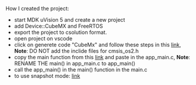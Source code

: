 How I created the project: 
 - start MDK uVision 5 and create a new project
 - add Device::CubeMX and FreeRTOS
 - export the project to csolution format.
 - open project on vscode 
 - click on generete code "CubeMx" and follow these steps in this [link](https://www.keil.com/pack/doc/stm32cube/html/cubemx_using.html#cubemx_proj_rtx5), **Note**: DO NOT add the inclide files for cmsis_os2.h 
 -  copy the main function from this [link](https://www.freertos.org/Documentation/02-Kernel/03-Supported-devices/04-Demos/Device-independent-demo/Hardware-independent-RTOS-example) and paste in the app_main.c, **Note**: RENAME THE main() in app_main.c to app_main()
 -  call the app_main() in the main() function in the main.c
 -  to use snapshot mode: [link](https://percepio.com/tracealyzer/gettingstarted/keil-uvision/)